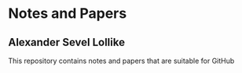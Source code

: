 # Notes and Papers
## Alexander Sevel Lollike

This repository contains notes and papers that are suitable for GitHub